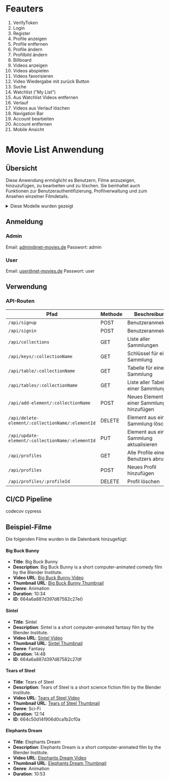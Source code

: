 # Feauters

1. VerifyToken
2. Login
3. Register
4. Profile anzeigen
5. Profile entfernen
6. Profile ändern
7. Profilbild ändern
8. Billboard
9. Videos anzeigen
10. Videos abspielen
11. Videos favorisieren
12. Video Wiedergabe mit zurück Button
13. Suche
14. Watchlist ("My List")
15. Aus Watchlist Videos entfernen
16. Verlauf
17. Videos aus Verlauf löschen
18. Navigation Bar
19. Account bearbeiten
20. Account entfernen
21. Mobile Ansicht


# Movie List Anwendung

## Übersicht

Diese Anwendung ermöglicht es Benutzern, Filme anzuzeigen, hinzuzufügen, zu bearbeiten und zu löschen. Sie beinhaltet auch Funktionen zur Benutzerauthentifizierung, Profilverwaltung und zum Ansehen einzelner Filmdetails.

<details>
  <summary>Diese Modelle wurden gezeigt</summary>

(Die Modelle können noch angepasst werden)

### Account

| Feld              | Typ                 | Beschreibung                                |
| ----------------- | ------------------- | ------------------------------------------- |
| \_id              | String              | Eindeutige Kennung des Kontos               |
| userId            | ObjectId (Referenz) | Die ID des Benutzers, dem das Konto gehört  |
| type              | String              | Art des Kontos (z.B. 'Facebook', 'Google')  |
| provider          | String              | Anbieter des Kontos (z.B. 'OAuth2')         |
| providerAccountId | String              | Eindeutige Kennung des Kontos beim Anbieter |
| refresh_token     | String              | Aktualisierungstoken für das Konto          |
| access_token      | String              | Zugriffstoken für das Konto                 |
| expires_at        | Number              | Ablaufdatum des Tokens                      |
| token_type        | String              | Typ des Tokens (z.B. 'Bearer')              |
| scope             | String              | Bereich des Zugriffs                        |
| id_token          | String              | Token zur Identifizierung                   |
| session_state     | String              | Zustand der Sitzung                         |

### VerificationToken

| Feld       | Typ    | Beschreibung                                |
| ---------- | ------ | ------------------------------------------- |
| \_id       | String | Eindeutige Kennung des Verifizierungstokens |
| identifier | String | Bezeichner für die Verifizierung            |
| token      | String | Token zur Verifizierung                     |
| expires    | Date   | Ablaufdatum des Tokens                      |

### Movie

| Feld         | Typ    | Beschreibung                                  |
| ------------ | ------ | --------------------------------------------- |
| \_id         | String | Eindeutige Kennung des Films                  |
| title        | String | Titel des Films                               |
| description  | String | Beschreibung des Films                        |
| videoUrl     | String | URL zum Video des Films                       |
| thumbnailUrl | String | URL zum Thumbnail-Bild des Films              |
| genre        | String | Genre des Films                               |
| duration     | String | Dauer des Films (z.B. '2 Stunden 30 Minuten') |

### User

| Feld               | Typ                            | Beschreibung                        |
| ------------------ | ------------------------------ | ----------------------------------- |
| \_id               | String                         | Eindeutige Kennung des Benutzers    |
| name               | String                         | Name des Benutzers                  |
| image              | String                         | URL zum Profilbild des Benutzers    |
| email              | String                         | E-Mail-Adresse des Benutzers        |
| emailVerified      | Date                           | Datum der E-Mail-Verifizierung      |
| password           | String                         | Passwort des Benutzers              |
| createdAt          | Date                           | Erstellungsdatum des Benutzerkontos |
| updatedAt          | Date                           | Datum der letzten Aktualisierung    |
| favoriteIds        | Array von ObjectId             | IDs der favorisierten Filme         |
| verificationTokens | Array von Verifizierungstokens | Liste der Verifizierungstokens      |
| accounts           | Array von Accounts             | Liste der Benutzerkonten            |

</details>

## Anmeldung

### Admin

Email: admin@net-movies.de
Passwort: admin

### User

Email: user@net-movies.de
Passwort: user

## Verwendung

### API-Routen

| Pfad                                             | Methode | Beschreibung                               |
| ------------------------------------------------ | ------- | ------------------------------------------ |
| `/api/signup`                                    | POST    | Benutzeranmeldung                          |
| `/api/signin`                                    | POST    | Benutzeranmeldung                          |
| `/api/collections`                               | GET     | Liste aller Sammlungen                     |
| `/api/keys/:collectionName`                      | GET     | Schlüssel für eine Sammlung                |
| `/api/table/:collectionName`                     | GET     | Tabelle für eine Sammlung                  |
| `/api/tables/:collectionName`                    | GET     | Liste aller Tabellen einer Sammlung        |
| `/api/add-element/:collectionName`               | POST    | Neues Element zu einer Sammlung hinzufügen |
| `/api/delete-element/:collectionName/:elementId` | DELETE  | Element aus einer Sammlung löschen         |
| `/api/update-element/:collectionName/:elementId` | PUT     | Element aus einer Sammlung aktualisieren   |
| `/api/profiles`                                  | GET     | Alle Profile eines Benutzers abrufen       |
| `/api/profiles`                                  | POST    | Neues Profil hinzufügen                    |
| `/api/profiles/:profileId`                       | DELETE  | Profil löschen                             |

## CI/CD Pipeline
codecov
cypress

## Beispiel-Filme

Die folgenden Filme wurden in die Datenbank hinzugefügt:

#### Big Buck Bunny

- **Title**: Big Buck Bunny
- **Description**: Big Buck Bunny is a short computer-animated comedy film by the Blender Institute.
- **Video URL**: [Big Buck Bunny Video](http://distribution.bbb3d.renderfarming.net/video/mp4/bbb_sunflower_1080p_60fps_normal.mp4)
- **Thumbnail URL**: [Big Buck Bunny Thumbnail](https://peach.blender.org/wp-content/uploads/title_anouncement.jpg?x11217)
- **Genre**: Animation
- **Duration**: 10:34
- **ID**: 664a6a887d397d87582c27e0

#### Sintel

- **Title**: Sintel
- **Description**: Sintel is a short computer-animated fantasy film by the Blender Institute.
- **Video URL**: [Sintel Video](https://archive.org/download/Sintel/sintel-2048-surround.mp4)
- **Thumbnail URL**: [Sintel Thumbnail](https://ddz4ak4pa3d19.cloudfront.net/cache/cb/6d/cb6dd0a5f551eec35f896…)
- **Genre**: Fantasy
- **Duration**: 14:48
- **ID**: 664a6a887d397d87582c27df

#### Tears of Steel

- **Title**: Tears of Steel
- **Description**: Tears of Steel is a short science fiction film by the Blender Institute.
- **Video URL**: [Tears of Steel Video](https://archive.org/download/tearsofsteel_202010/TEARSOFSTEEL.mp4)
- **Thumbnail URL**: [Tears of Steel Thumbnail](https://m.media-amazon.com/images/M/MV5BNzNiMDUxYmItMzkyMS00MzlmLWJlNWYtYmUyMmFkZDE4MjExXkEyXkFqcGdeQXVyNjMxMTk1NTM@._V1_.jpg)
- **Genre**: Sci-Fi
- **Duration**: 12:14
- **ID**: 664c50d14f906d0ca1b2cf0a

#### Elephants Dream

- **Title**: Elephants Dream
- **Description**: Elephants Dream is a short computer-animated film by the Blender Institute.
- **Video URL**: [Elephants Dream Video](https://www.youtube.com/embed/ePVe9FzuFfQ)
- **Thumbnail URL**: [Elephants Dream Thumbnail](https://upload.wikimedia.org/wikipedia/commons/f/fd/Elephants_Dream_Emo_Proog_s6.jpg)
- **Genre**: Animation
- **Duration**: 10:53
